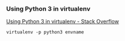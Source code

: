 ### Using Python 3 in virtualenv


[Using Python 3 in virtualenv - Stack Overflow](https://stackoverflow.com/questions/23842713/using-python-3-in-virtualenv "Using Python 3 in virtualenv - Stack Overflow")




```shell
virtualenv -p python3 envname

```
